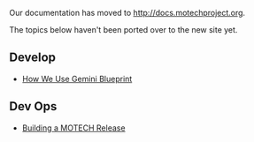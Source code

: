Our documentation has moved to http://docs.motechproject.org.

The topics below haven't been ported over to the new site yet.

## Develop ##
  * [How We Use Gemini Blueprint](GeminiBlueprintDocumentation.md)

## Dev Ops ##
  * [Building a MOTECH Release](MotechRelease.md)